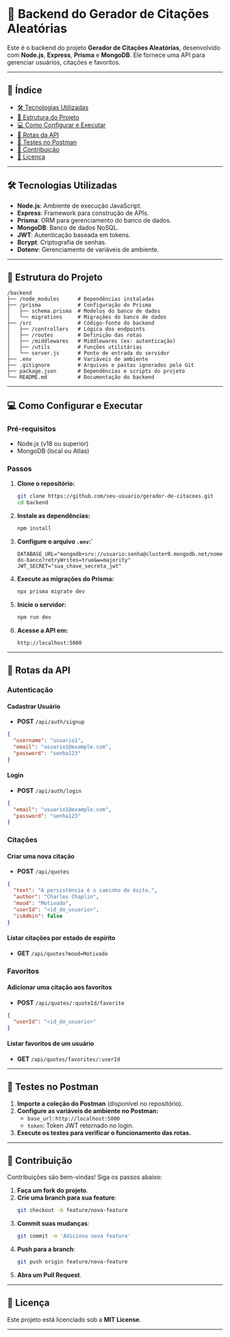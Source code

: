# 🚀 Backend do Gerador de Citações Aleatórias

Este é o backend do projeto **Gerador de Citações Aleatórias**, desenvolvido com **Node.js**, **Express**, **Prisma** e **MongoDB**. Ele fornece uma API para gerenciar usuários, citações e favoritos.

---

## 📌 Índice
- [🛠 Tecnologias Utilizadas](#-tecnologias-utilizadas)
- [📂 Estrutura do Projeto](#-estrutura-do-projeto)
- [💻 Como Configurar e Executar](#-como-configurar-e-executar)
- [📡 Rotas da API](#-rotas-da-api)
- [🧪 Testes no Postman](#-testes-no-postman)
- [🤝 Contribuição](#-contribuição)
- [📜 Licença](#-licença)

---

## 🛠 Tecnologias Utilizadas

- **Node.js**: Ambiente de execução JavaScript.
- **Express**: Framework para construção de APIs.
- **Prisma**: ORM para gerenciamento do banco de dados.
- **MongoDB**: Banco de dados NoSQL.
- **JWT**: Autenticação baseada em tokens.
- **Bcrypt**: Criptografia de senhas.
- **Dotenv**: Gerenciamento de variáveis de ambiente.

---

## 📂 Estrutura do Projeto
```
/backend
├── /node_modules      # Dependências instaladas
├── /prisma            # Configuração do Prisma
│   ├── schema.prisma  # Modelos do banco de dados
│   └── migrations     # Migrações do banco de dados
├── /src               # Código-fonte do backend
│   ├── /controllers   # Lógica dos endpoints
│   ├── /routes        # Definição das rotas
│   ├── /middlewares   # Middlewares (ex: autenticação)
│   ├── /utils         # Funções utilitárias
│   └── server.js      # Ponto de entrada do servidor
├── .env               # Variáveis de ambiente
├── .gitignore         # Arquivos e pastas ignorados pelo Git
├── package.json       # Dependências e scripts do projeto
└── README.md          # Documentação do backend
```

---

## 💻 Como Configurar e Executar

### **Pré-requisitos**
- Node.js (v18 ou superior)
- MongoDB (local ou Atlas)

### **Passos**
1. **Clone o repositório:**
   ```bash
   git clone https://github.com/seu-usuario/gerador-de-citacoes.git
   cd backend
   ```
2. **Instale as dependências:**
   ```bash
   npm install
   ```
3. **Configure o arquivo `.env`:`**
   ```env
   DATABASE_URL="mongodb+srv://usuario:senha@cluster0.mongodb.net/nome-do-banco?retryWrites=true&w=majority"
   JWT_SECRET="sua_chave_secreta_jwt"
   ```
4. **Execute as migrações do Prisma:**
   ```bash
   npx prisma migrate dev
   ```
5. **Inicie o servidor:**
   ```bash
   npm run dev
   ```
6. **Acesse a API em:**
   ```
   http://localhost:5000
   ```

---

## 📡 Rotas da API

### **Autenticação**
#### **Cadastrar Usuário**
- **POST** `/api/auth/signup`
```json
{
  "username": "usuario1",
  "email": "usuario1@example.com",
  "password": "senha123"
}
```

#### **Login**
- **POST** `/api/auth/login`
```json
{
  "email": "usuario1@example.com",
  "password": "senha123"
}
```

### **Citações**
#### **Criar uma nova citação**
- **POST** `/api/quotes`
```json
{
  "text": "A persistência é o caminho do êxito.",
  "author": "Charles Chaplin",
  "mood": "Motivado",
  "userId": "<id_do_usuario>",
  "isAdmin": false
}
```

#### **Listar citações por estado de espírito**
- **GET** `/api/quotes?mood=Motivado`

### **Favoritos**
#### **Adicionar uma citação aos favoritos**
- **POST** `/api/quotes/:quoteId/favorite`
```json
{
  "userId": "<id_do_usuario>"
}
```

#### **Listar favoritos de um usuário**
- **GET** `/api/quotes/favorites/:userId`

---

## 🧪 Testes no Postman
1. **Importe a coleção do Postman** (disponível no repositório).
2. **Configure as variáveis de ambiente no Postman:**
   - `base_url`: `http://localhost:5000`
   - `token`: Token JWT retornado no login.
3. **Execute os testes para verificar o funcionamento das rotas.**

---

## 🤝 Contribuição
Contribuições são bem-vindas! Siga os passos abaixo:

1. **Faça um fork do projeto**.
2. **Crie uma branch para sua feature**:
   ```bash
   git checkout -b feature/nova-feature
   ```
3. **Commit suas mudanças**:
   ```bash
   git commit -m 'Adiciona nova feature'
   ```
4. **Push para a branch**:
   ```bash
   git push origin feature/nova-feature
   ```
5. **Abra um Pull Request**.

---

## 📜 Licença
Este projeto está licenciado sob a **MIT License**.

---
